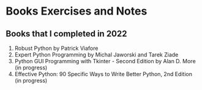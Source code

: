 # Books Exercises and Notes

## Books that I completed in 2022
1. Robust Python by Patrick Viafore
2. Expert Python Programming by Michal Jaworski and Tarek Ziade
3. Python GUI Programming with Tkinter - Second Edition by Alan D. More (in progress)
4. Effective Python: 90 Specific Ways to Write Better Python, 2nd Edition (in progress)
